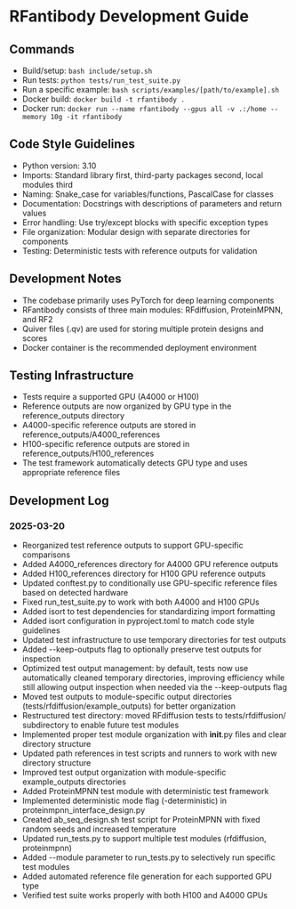 # RFantibody Development Guide

## Commands
- Build/setup: `bash include/setup.sh`
- Run tests: `python tests/run_test_suite.py`
- Run a specific example: `bash scripts/examples/[path/to/example].sh`
- Docker build: `docker build -t rfantibody .`
- Docker run: `docker run --name rfantibody --gpus all -v .:/home --memory 10g -it rfantibody`

## Code Style Guidelines
- Python version: 3.10
- Imports: Standard library first, third-party packages second, local modules third
- Naming: Snake_case for variables/functions, PascalCase for classes
- Documentation: Docstrings with descriptions of parameters and return values
- Error handling: Use try/except blocks with specific exception types
- File organization: Modular design with separate directories for components
- Testing: Deterministic tests with reference outputs for validation

## Development Notes
- The codebase primarily uses PyTorch for deep learning components
- RFantibody consists of three main modules: RFdiffusion, ProteinMPNN, and RF2
- Quiver files (.qv) are used for storing multiple protein designs and scores
- Docker container is the recommended deployment environment

## Testing Infrastructure
- Tests require a supported GPU (A4000 or H100)
- Reference outputs are now organized by GPU type in the reference_outputs directory
- A4000-specific reference outputs are stored in reference_outputs/A4000_references
- H100-specific reference outputs are stored in reference_outputs/H100_references
- The test framework automatically detects GPU type and uses appropriate reference files

## Development Log
### 2025-03-20
- Reorganized test reference outputs to support GPU-specific comparisons
- Added A4000_references directory for A4000 GPU reference outputs
- Added H100_references directory for H100 GPU reference outputs 
- Updated conftest.py to conditionally use GPU-specific reference files based on detected hardware
- Fixed run_test_suite.py to work with both A4000 and H100 GPUs
- Added isort to test dependencies for standardizing import formatting
- Added isort configuration in pyproject.toml to match code style guidelines
- Updated test infrastructure to use temporary directories for test outputs
- Added --keep-outputs flag to optionally preserve test outputs for inspection
- Optimized test output management: by default, tests now use automatically cleaned temporary directories, improving efficiency while still allowing output inspection when needed via the --keep-outputs flag
- Moved test outputs to module-specific output directories (tests/rfdiffusion/example_outputs) for better organization
- Restructured test directory: moved RFdiffusion tests to tests/rfdiffusion/ subdirectory to enable future test modules
- Implemented proper test module organization with __init__.py files and clear directory structure
- Updated path references in test scripts and runners to work with new directory structure
- Improved test output organization with module-specific example_outputs directories
- Added ProteinMPNN test module with deterministic test framework
- Implemented deterministic mode flag (-deterministic) in proteinmpnn_interface_design.py
- Created ab_seq_design.sh test script for ProteinMPNN with fixed random seeds and increased temperature
- Updated run_tests.py to support multiple test modules (rfdiffusion, proteinmpnn)
- Added --module parameter to run_tests.py to selectively run specific test modules
- Added automated reference file generation for each supported GPU type
- Verified test suite works properly with both H100 and A4000 GPUs